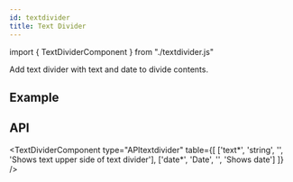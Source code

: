 ```yaml
---
id: textdivider
title: Text Divider
---
```


import { TextDividerComponent } from "./textdivider.js"

<p>Add text divider with text and date to divide contents.</p>

## Example

<TextDividerComponent />

## API

<TextDividerComponent type="APItextdivider" table={[
['text*', 'string', '', 'Shows text upper side of text divider'],
['date*', 'Date', '', 'Shows date']
]} />
